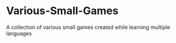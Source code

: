# Various-Small-Games
A collection of various small games created while learning multiple languages
